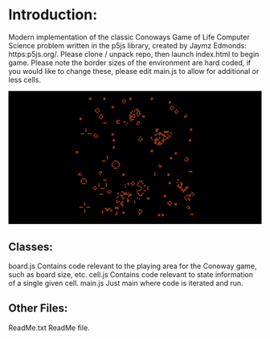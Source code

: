 # Introduction:
Modern implementation of the classic Conoways Game of Life Computer Science problem written in the p5js library, created by Jaymz Edmonds: https:p5js.org/. Please clone / unpack repo, then launch index.html to begin game. Please note the border sizes of the environment are hard coded, if you would like to change these, please edit main.js to allow for additional or less cells.


![Alt text](./assets/cover_image.jpg?raw=true "Conoways Game of Life")


## Classes:
board.js 			Contains code relevant to the playing area for the Conoway game, such as board size, etc. 
cell.js 			Contains code relevant to state information of a single given cell.
main.js				Just main where code is iterated and run.

## Other Files:
ReadMe.txt 			ReadMe file.